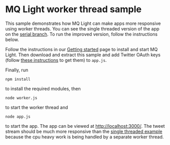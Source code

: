MQ Light worker thread sample
=====================

This sample demonstrates how MQ Light can make apps more responsive using worker threads. You can see the single threaded version of the app on the [serial branch](https://github.com/ibm-messaging/mqlight-worker-thread/tree/serial). To run the improved version, follow the instructions below.

Follow the instructions in our [Getting started](https://www.ibmdw.net/messaging/mq-light/getting-started-mq-light/) page to install and start MQ Light. Then download and extract this sample and add Twitter OAuth keys (follow [these instructions](https://dev.twitter.com/docs/auth/tokens-devtwittercom) to get them) to `app.js`.

Finally, run

```
npm install
```

to install the required modules, then 

```
node worker.js
```

to start the worker thread and 

```
node app.js
```

to start the app. The app can be viewed at [http://localhost:3000/](http://localhost:3000/). The tweet stream should be much more responsive than the [single threaded example](https://github.com/ibm-messaging/mqlight-worker-thread/tree/serial) because the cpu heavy work is being handled by a separate worker thread.
